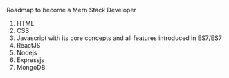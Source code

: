 Roadmap to become a Mern Stack Developer

1. HTML
2. CSS
3. Javascript with its core concepts and all features introduced in ES7/ES7
4. ReactJS
5. Nodejs
6. Expressjs
7. MongoDB